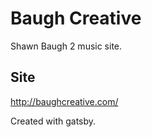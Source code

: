 # Baugh Creative

Shawn Baugh 2 music site.

## Site

http://baughcreative.com/

Created with gatsby.
